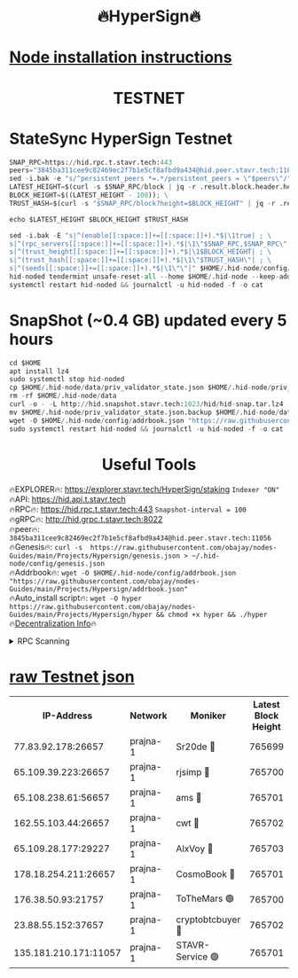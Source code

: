 <h1 align="center"> 🔥HyperSign🔥</h1>

[Node installation instructions](https://github.com/obajay/nodes-Guides/tree/main/Projects/Hypersign)
=

<h1 align="center"> TESTNET</h1>

# StateSync HyperSign Testnet
```python
SNAP_RPC=https://hid.rpc.t.stavr.tech:443
peers="3845ba311cee9c82469ec2f7b1e5cf8afbd9a434@hid.peer.stavr.tech:11056"
sed -i.bak -e "s/^persistent_peers *=.*/persistent_peers = \"$peers\"/" $HOME/.hid-node/config/config.toml
LATEST_HEIGHT=$(curl -s $SNAP_RPC/block | jq -r .result.block.header.height); \
BLOCK_HEIGHT=$((LATEST_HEIGHT - 100)); \
TRUST_HASH=$(curl -s "$SNAP_RPC/block?height=$BLOCK_HEIGHT" | jq -r .result.block_id.hash)

echo $LATEST_HEIGHT $BLOCK_HEIGHT $TRUST_HASH

sed -i.bak -E "s|^(enable[[:space:]]+=[[:space:]]+).*$|\1true| ; \
s|^(rpc_servers[[:space:]]+=[[:space:]]+).*$|\1\"$SNAP_RPC,$SNAP_RPC\"| ; \
s|^(trust_height[[:space:]]+=[[:space:]]+).*$|\1$BLOCK_HEIGHT| ; \
s|^(trust_hash[[:space:]]+=[[:space:]]+).*$|\1\"$TRUST_HASH\"| ; \
s|^(seeds[[:space:]]+=[[:space:]]+).*$|\1\"\"|" $HOME/.hid-node/config/config.toml
hid-noded tendermint unsafe-reset-all --home $HOME/.hid-node --keep-addr-book
systemctl restart hid-noded && journalctl -u hid-noded -f -o cat
```
# SnapShot (~0.4 GB) updated every 5 hours
```python
cd $HOME
apt install lz4
sudo systemctl stop hid-noded
cp $HOME/.hid-node/data/priv_validator_state.json $HOME/.hid-node/priv_validator_state.json.backup
rm -rf $HOME/.hid-node/data
curl -o - -L http://hid.snapshot.stavr.tech:1023/hid/hid-snap.tar.lz4 | lz4 -c -d - | tar -x -C $HOME/.hid-node --strip-components 2
mv $HOME/.hid-node/priv_validator_state.json.backup $HOME/.hid-node/data/priv_validator_state.json
wget -O $HOME/.hid-node/config/addrbook.json "https://raw.githubusercontent.com/obajay/nodes-Guides/main/Projects/Hypersign/addrbook.json"
sudo systemctl restart hid-noded && journalctl -u hid-noded -f -o cat
```

 <h1 align="center"> Useful Tools</h1>

🔥EXPLORER🔥:      https://explorer.stavr.tech/HyperSign/staking        `Indexer "ON"` \
🔥API:             https://hid.api.t.stavr.tech \
🔥RPC🔥:           https://hid.rpc.t.stavr.tech:443              `Snapshot-interval = 100` \
🔥gRPC🔥:          http://hid.grpc.t.stavr.tech:8022 \
🔥peer🔥:          `3845ba311cee9c82469ec2f7b1e5cf8afbd9a434@hid.peer.stavr.tech:11056` \
🔥Genesis🔥:     ```curl -s  https://raw.githubusercontent.com/obajay/nodes-Guides/main/Projects/Hypersign/genesis.json > ~/.hid-node/config/genesis.json``` \
🔥Addrbook🔥:    ```wget -O $HOME/.hid-node/config/addrbook.json "https://raw.githubusercontent.com/obajay/nodes-Guides/main/Projects/Hypersign/addrbook.json"``` \
🔥Auto_install script🔥: ```wget -O hyper https://raw.githubusercontent.com/obajay/nodes-Guides/main/Projects/Hypersign/hyper && chmod +x hyper && ./hyper``` \
🔥[Decentralization Info](https://github.com/obajay/StateSync-snapshots/tree/main/Projects/Hypersign/Decentralization)🔥

<details>
<summary>RPC Scanning</summary>

<h2 align="center"> We scan nodes in real time every 4 hours. And we provide the final result of RPC endpoints.
We cannot influence the operation of these nodes in any way. </h2>


```python
If Voting Power is higher than 0 --> then the Node is a validator of the network and may be subject to attack and be a potential threat to the chain.
```
```python
We marked such validators with a red symbol
```

</details>

[raw Testnet json](https://rpc-check.hypert.stavr.tech/hypert/rpc-hypert-result.json)
=

<table><tr><th>IP-Address</th><th>Network</th><th>Moniker</th><th>Latest Block Height</th><th>Earliest Block Height</th><th>Catching Up</th><th>Tx Index</th><th>Voting Power</th><th>Scan Time</th></tr><tr><td>77.83.92.178:26657</td><td>prajna-1</td><td>Sr20de 🔴</td><td>765699</td><td>1</td><td>False</td><td>on</td><td>1080256</td><td>2024-02-08T03:12:35.270576447UTC</td></tr><tr><td>65.109.39.223:26657</td><td>prajna-1</td><td>rjsimp 🔴</td><td>765700</td><td>1</td><td>False</td><td>on</td><td>1159401</td><td>2024-02-08T03:12:38.638235742UTC</td></tr><tr><td>65.108.238.61:56657</td><td>prajna-1</td><td>ams 🔴</td><td>765701</td><td>1</td><td>False</td><td>on</td><td>1198211</td><td>2024-02-08T03:12:45.489784549UTC</td></tr><tr><td>162.55.103.44:26657</td><td>prajna-1</td><td>cwt 🔴</td><td>765702</td><td>1</td><td>False</td><td>on</td><td>989833</td><td>2024-02-08T03:12:48.162084151UTC</td></tr><tr><td>65.109.28.177:29227</td><td>prajna-1</td><td>AlxVoy 🔴</td><td>765703</td><td>1</td><td>False</td><td>on</td><td>1073855</td><td>2024-02-08T03:12:57.056163955UTC</td></tr><tr><td>178.18.254.211:26657</td><td>prajna-1</td><td>CosmoBook 🔴</td><td>765701</td><td>108201</td><td>False</td><td>on</td><td>990495</td><td>2024-02-08T03:12:45.138351469UTC</td></tr><tr><td>176.38.50.93:21757</td><td>prajna-1</td><td>ToTheMars 🟢</td><td>765700</td><td>635201</td><td>False</td><td>on</td><td>0</td><td>2024-02-08T03:12:36.215412739UTC</td></tr><tr><td>23.88.55.152:37657</td><td>prajna-1</td><td>cryptobtcbuyer 🔴</td><td>765702</td><td>665702</td><td>False</td><td>on</td><td>1183622</td><td>2024-02-08T03:12:48.427976711UTC</td></tr><tr><td>135.181.210.171:11057</td><td>prajna-1</td><td>STAVR-Service 🟢</td><td>765701</td><td>765001</td><td>False</td><td>on</td><td>0</td><td>2024-02-08T03:12:45.828711946UTC</td></tr></table>
